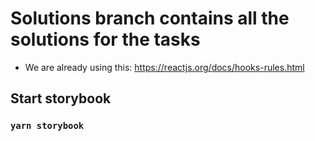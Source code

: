 # Solutions branch contains all the solutions for the tasks


* We are already using this: https://reactjs.org/docs/hooks-rules.html

## Start storybook

### `yarn storybook`
